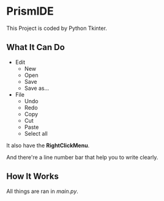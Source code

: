 # PrismIDE
This Project is coded by Python Tkinter.

## What It Can Do
- Edit
  + New
  + Open
  + Save
  + Save as...
- File
  + Undo
  + Redo
  + Copy
  + Cut
  + Paste
  + Select all

It also have the **RightClickMenu**.

And there're a line number bar that help you to write clearly.

## How It Works
All things are ran in *main.py*.
